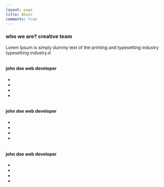 ```yaml
---
layout: page
title: About
comments: true
---
```



<script>
.pb-100 {
	padding-bottom: 100px;
}
.pt-100 {
	padding-top: 100px;
}
.section-title {
	margin-bottom: 110px;
	position: relative;
}
.section-title h3 {
	text-transform: uppercase;
	font-weight: 800;
	font-size: 30px;
}

.section-title:before {
	position: absolute;
	content: "";
	width: 110px;
	height: 1px;
	background-color: #635CDB;
	left: 50%;
	-webkit-transform: translate(-50%, -50%) rotate(90deg);
	        transform: translate(-50%, -50%) rotate(90deg);
	top: 50%;
}
.section-title:after {
	position: absolute;
	content: "";
	width: 80px;
	height: 1px;
	background-color: #635CDB;
	left: 50%;
	-webkit-transform: translateX(-50%);
	        transform: translateX(-50%);
	bottom: -20px;
}
.section-title h3 span {
	display: block;
	font-size: 15px;
	text-transform: lowercase;
	font-weight: 400;
	margin-bottom: 10px;
}
.section-title p {
	margin-top: 5px;
}
.team-hover {
	text-align: center;
	position: absolute;
	left: 0;
	top: 0;
	width: 100%;
	height: 100%;
	z-index: 2;
	color: #fff;
	visibility: hidden;
	opacity: 0;
	-ms-filter: "progid:DXImageTransform.Microsoft.Alpha(Opacity=0)";
	-webkit-transition: .5s;
	transition: .5s
}

.single-team img {
	width: 100%;
}

.team-hover h4 {
	text-transform: capitalize;
	font-size: 20px;
	font-weight: 600;
}

.team-hover h4 span {
	display: block;
	font-size: 13px;
	font-weight: 400;
	margin-top: 5px;
}

.team-hover ul {
	list-style: none;
	margin: 0;
	padding: 0;
	margin-top: 15px;
}

.team-hover ul li {
	display: inline-block;
}

.team-hover ul li {
	background-color: #333;
	width: 25px;
	height: 25px;
	line-height: 25px;
	border-radius: 50%;
	margin: 0 2px;
	text-align: center
}

.team-hover ul li a {
	color: #fff;
	font-size: 13px;
	display: block;
}
.single-team {
	position: relative;
	z-index: 2;
}

.team-content {
	position: absolute;
	left: 50%;
	top: 50%;
	-webkit-transform: translate(-50%, -50%);
	        transform: translate(-50%, -50%);
}

.team-hover:before {
	position: absolute;
	content: "";
	width: 100%;
	height: 100%;
	left: 0;
	top: 0;
	background-color: #333;
	z-index: -1;
	opacity: .85;
	-ms-filter: "progid:DXImageTransform.Microsoft.Alpha(Opacity=85)";
}

.single-team:hover .team-hover {
	visibility: visible;
	opacity: 1;
	-ms-filter: "progid:DXImageTransform.Microsoft.Alpha(Opacity=100)";
}
</script>


<body>
    <section class="team-area pb-100 pt-100" id="team">
         <div class="container">
            <div class="row section-title">
               <div class="col-md-6 text-right">
                  <h3><span>who we are?</span> creative team</h3>
               </div>
               <div class="col-md-6">
                  <p>Lorem Ipsum is simply dummy text of the printing and typesetting industry typesetting industry.d </p>
               </div>
            </div>
            <div class="row">
               <div class="col-md-4">
                  <div class="single-team">
                     <img src="http://infinityflamesoft.com/html/halim-preview/assets/img/team/1.jpg" alt="">
                     <div class="team-hover">
                        <div class="team-content">
                           <h4>john doe <span>web developer</span></h4>
                           <ul>
                              <li><a href="#"><i class="fa fa-facebook"></i></a></li>
                              <li><a href="#"><i class="fa fa-twitter"></i></a></li>
                              <li><a href="#"><i class="fa fa-linkedin"></i></a></li>
                              <li><a href="#"><i class="fa fa-google-plus"></i></a></li>
                           </ul>
                        </div>
                     </div>
                  </div>
               </div>
               <div class="col-md-4">
                  <div class="single-team">
                     <img src="http://infinityflamesoft.com/html/halim-preview/assets/img/team/2.jpg" alt="">
                     <div class="team-hover">
                        <div class="team-content">
                           <h4>john doe <span>web developer</span></h4>
                           <ul>
                              <li><a href="#"><i class="fa fa-facebook"></i></a></li>
                              <li><a href="#"><i class="fa fa-twitter"></i></a></li>
                              <li><a href="#"><i class="fa fa-linkedin"></i></a></li>
                              <li><a href="#"><i class="fa fa-google-plus"></i></a></li>
                           </ul>
                        </div>
                     </div>
                  </div>
               </div>
               <div class="col-md-4">
                  <div class="single-team">
                     <img src="http://infinityflamesoft.com/html/halim-preview/assets/img/team/3.jpg" alt="">
                     <div class="team-hover">
                        <div class="team-content">
                           <h4>john doe <span>web developer</span></h4>
                           <ul>
                              <li><a href="#"><i class="fa fa-facebook"></i></a></li>
                              <li><a href="#"><i class="fa fa-twitter"></i></a></li>
                              <li><a href="#"><i class="fa fa-linkedin"></i></a></li>
                              <li><a href="#"><i class="fa fa-google-plus"></i></a></li>
                           </ul>
                        </div>
                     </div>
                  </div>
               </div>
            </div>
         </div>
      </section>
</body>
